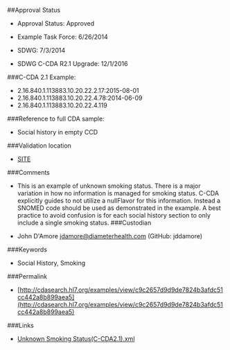 ##Approval Status 

* Approval Status: Approved
* Example Task Force: 6/26/2014
* SDWG: 7/3/2014

* SDWG C-CDA R2.1 Upgrade: 12/1/2016    

###C-CDA 2.1 Example: 

* 2.16.840.1.113883.10.20.22.2.17:2015-08-01
* 2.16.840.1.113883.10.20.22.4.78:2014-06-09
* 2.16.840.1.113883.10.20.22.4.119

###Reference to full CDA sample:
* Social history in empty CCD


###Validation location

* [SITE](https://sitenv.org/sandbox-ccda/ccda-validator)


###Comments

* This is an example of unknown smoking status. There is a major variation in how no information is managed for smoking status. C-CDA explicitly guides to not utilize a nullFlavor for this information. Instead a SNOMED code should be used as demonstrated in the example. A best practice to avoid confusion is for each social history section to only include a single smoking status.
###Custodian

* John D'Amore jdamore@diameterhealth.com (GitHub: jddamore)



###Keywords

* Social History, Smoking

###Permalink 

* [http://cdasearch.hl7.org/examples/view/c9c2657d9d9de7824b3afdc51cc442a8b899aea5](http://cdasearch.hl7.org/examples/view/c9c2657d9d9de7824b3afdc51cc442a8b899aea5)

###Links 

* [Unknown Smoking Status(C-CDA2.1).xml](https://github.com/HL7/C-CDA-Examples/tree/master/Social%20History/Unknown%20Smoking%20Status/Unknown%20Smoking%20Status%28C-CDA2.1%29.xml)
